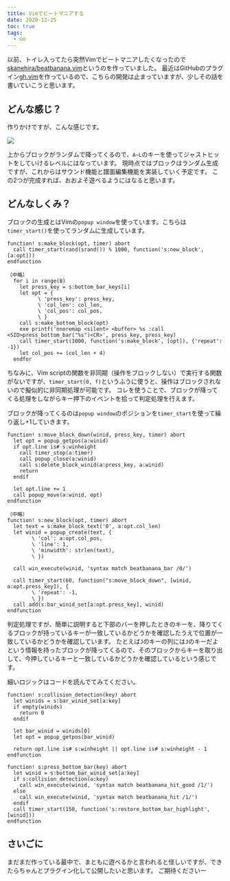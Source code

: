 ```yaml
---
title: Vimでビートマニアする
date: 2020-12-25
toc: true
tags: 
  - Go
---
```


以前、トイレ入ってたら突然Vimでビートマニアしたくなったので[skanehira/beatbanana.vim](https://github.com/skanehira/beatbanana.vim)というのを作っていました。
最近はGitHubのプラグイン[gh.vim](https://github.com/skanehira/gh.vim)を作っているので、こちらの開発は止まっていますが、少しその話を書いていこうと思います。

## どんな感じ？
作りかけですが、こんな感じです。

![](https://storage.googleapis.com/zenn-user-upload/qnf3fo9dghqm54qaq6dg33z42za9)

上からブロックがランダムで降ってくるので、`A~L`のキーを使ってジャストヒットをしていけるレベルにはなっています。
現時点ではブロックはランダム生成ですが、これからはサウンド機能と譜面編集機能を実装していく予定です。
この2つが完成すれば、おおよそ遊べるようにはなると思います。

## どんなしくみ？
ブロックの生成とはVimの`popup window`を使っています。こちらは`timer_start()`を使ってランダムに生成しています。

```vim
function! s:make_block(opt, timer) abort
  call timer_start(rand(srand()) % 1000, function('s:new_block', [a:opt]))
endfunction

（中略）
  for i in range(8)
    let press_key = s:bottom_bar_keys[i]
    let opt = {
          \ 'press_key': press_key,
          \ 'col_len': col_len,
          \ 'col_pos': col_pos,
          \ }
    call s:make_bottom_block(opt)
    exe printf('nnoremap <silent> <buffer> %s :call <SID>press_bottom_bar("%s")<CR>', press_key, press_key)
    call timer_start(1000, function('s:make_block', [opt]), {'repeat': -1})
    let col_pos += (col_len + 4)
  endfor
```

ちなみに、Vim scriptの関数を非同期（操作をブロックしない）で実行する関数がないですが、`timer_start(0, f)`というふうに使うと、操作はブロックされないので擬似的に非同期処理が可能です。
コレを使うことで、ブロックが降ってくる処理をしながらキー押下のイベントを拾って判定処理を行えます。

ブロックが降ってくるのは`popup window`のポジションを`timer_start`を使って繰り返し+1していきます。

```vim
function! s:move_block_down(winid, press_key, timer) abort
  let opt = popup_getpos(a:winid)
  if opt.line is# s:winheight
    call timer_stop(a:timer)
    call popup_close(a:winid)
    call s:delete_block_winid(a:press_key, a:winid)
    return
  endif

  let opt.line += 1
  call popup_move(a:winid, opt)
endfunction

（中略）
function! s:new_block(opt, timer) abort
  let text = s:make_block_text('0', a:opt.col_len)
  let winid = popup_create(text, {
        \ 'col': a:opt.col_pos,
        \ 'line': 1,
        \ 'minwidth': strlen(text),
        \ })

  call win_execute(winid, 'syntax match beatbanana_bar /0/')

  call timer_start(60, function("s:move_block_down", [winid, a:opt.press_key]), {
        \ 'repeat': -1,
        \ })
  call add(s:bar_winid_set[a:opt.press_key], winid)
endfunction
```

判定処理ですが、簡単に説明すると下部のバーを押したときのキーを、降りてくるブロックが持っているキーが一致しているかどうかを確認したうえで位置が一致しているかどうかを確認しています。
たとえば`J`のキーの列には`J`のキーだよという情報を持ったブロックが降ってくるので、そのブロックからキーを取り出して、今押しているキーと一致しているかどうかを確認しているという感じです。

細いロジックはコードを読んでてみてください。

```vim
function! s:collision_detection(key) abort
  let winids = s:bar_winid_set[a:key]
  if empty(winids)
    return 0
  endif

  let bar_winid = winids[0]
  let opt = popup_getpos(bar_winid)

  return opt.line is# s:winheight || opt.line is# s:winheight - 1
endfunction

function! s:press_bottom_bar(key) abort
  let winid = s:bottom_bar_winid_set[a:key]
  if s:collision_detection(a:key)
    call win_execute(winid, 'syntax match beatbanana_hit_good /1/')
  else
    call win_execute(winid, 'syntax match beatbanana_hit /1/')
  endif
  call timer_start(150, function('s:restore_bottom_bar_highlight', [winid]))
endfunction
```

## さいごに
まだまだ作っている最中で、まともに遊べるかと言われると怪しいですが、できたらちゃんとプラグイン化して公開したいと思います。
ご期待くださいー
